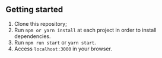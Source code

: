 ## Getting started

1. Clone this repository;<br />
2. Run `npm or yarn install` at each project in order to install dependencies.<br />
3. Run `npm run start` or `yarn start`.<br />
4. Access `localhost:3000` in your browser.<br />
